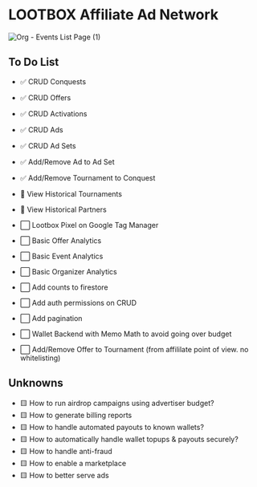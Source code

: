 # LOOTBOX Affiliate Ad Network

![Org - Events List Page (1)](https://user-images.githubusercontent.com/96885027/190831532-a9b71ba4-0dcf-4df0-821e-14a78a5c4a30.png)

## To Do List

- ✅ CRUD Conquests
- ✅ CRUD Offers
- ✅ CRUD Activations
- ✅ CRUD Ads
- ✅ CRUD Ad Sets
- ✅ Add/Remove Ad to Ad Set
- ✅ Add/Remove Tournament to Conquest
- 🔵 View Historical Tournaments
- 🔵 View Historical Partners

- ⬜️ Lootbox Pixel on Google Tag Manager
- ⬜️ Basic Offer Analytics
- ⬜️ Basic Event Analytics
- ⬜️ Basic Organizer Analytics

- ⬜️ Add counts to firestore
- ⬜️ Add auth permissions on CRUD
- ⬜️ Add pagination

- ⬜️ Wallet Backend with Memo Math to avoid going over budget

- ⬜️ Add/Remove Offer to Tournament (from affililate point of view. no whitelisting)

## Unknowns

- 🟨 How to run airdrop campaigns using advertiser budget?
- 🟨 How to generate billing reports
- 🟨 How to handle automated payouts to known wallets?
- 🟨 How to automatically handle wallet topups & payouts securely?
- 🟨 How to handle anti-fraud
- 🟨 How to enable a marketplace
- 🟨 How to better serve ads

